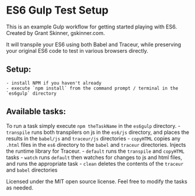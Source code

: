 # ES6 Gulp Test Setup

This is an example Gulp workflow for getting started playing with ES6. Created by Grant Skinner, gskinner.com.

It will transpile your ES6 using both Babel and Traceur, while preserving
your original ES6 code to test in various browsers directly.

## Setup:
	- install NPM if you haven't already
	- execute `npm install` from the command prompt / terminal in the `es6gulp` directory
	
## Available tasks:
To run a task simply execute `npm theTaskName` in the `es6gulp` directory.
	- `transpile` runs both transpilers on js in the `es6/js` directory, and places the results in the `babel/js` and `traceur/js` directories
	- `copyHTML` copies any `.html` files in the `es6` directory to the `babel` and `traceur` directories. Injects the runtime library for Traceur.
	- `default` runs the `transpile` and `copyHTML` tasks
	- `watch` runs `default` then watches for changes to js and html files, and runs the appropriate task
	- `clean` deletes the contents of the `traceur` and `babel` directories
	
Licensed under the MIT open source license. Feel free to modify the tasks as needed.